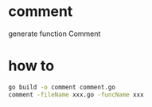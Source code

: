 # comment
generate function Comment

# how to
```bash
go build -o comment comment.go
comment -fileName xxx.go -funcName xxx 
